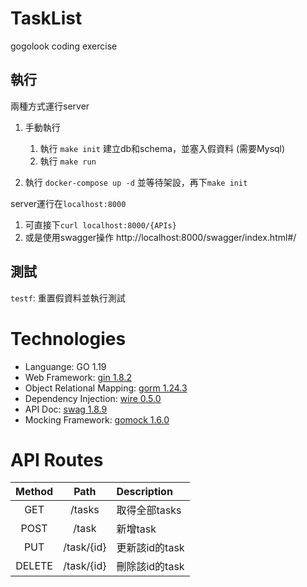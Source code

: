 # TaskList
gogolook coding exercise



## 執行

兩種方式運行server

1. 手動執行
    1. 執行 `make init` 建立db和schema，並塞入假資料 (需要Mysql)
    2. 執行 `make run`
 
2. 執行 `docker-compose up -d` 並等待架設，再下`make init`

server運行在`localhost:8000`
   1. 可直接下`curl localhost:8000/{APIs}` 
   2. 或是使用swagger操作 http://localhost:8000/swagger/index.html#/ 

## 測試
`testf`: 重置假資料並執行測試
   
# Technologies
- Languange: GO 1.19
- Web Framework: [gin 1.8.2](https://github.com/gin-gonic/gin)
- Object Relational Mapping: [gorm 1.24.3](https://github.com/go-gorm/gorm)
- Dependency Injection: [wire 0.5.0](https://github.com/google/wire)
- API Doc: [swag 1.8.9](https://github.com/swaggo/swag)
- Mocking Framework: [gomock 1.6.0](https://github.com/golang/mock)

# API Routes
| Method | Path | Description |
| :----: | :--: | :---------- |
| GET | /tasks | 取得全部tasks|
| POST | /task | 新增task |
| PUT | /task/{id} | 更新該id的task |
| DELETE | /task/{id} | 刪除該id的task|